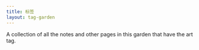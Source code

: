 ```yaml
---
title: 标签
layout: tag-garden
--- 
```

A collection of all the notes and other pages in this garden that have the art tag.
